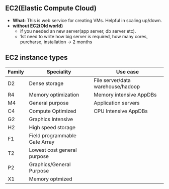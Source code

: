 ## EC2(Elastic Compute Cloud)
  - **What:** This is web service for creating VMs. Helpful in scaling up/down.
  - **without EC2(Old world)**
    - if you needed an new server(app server, db server etc).
    - 1st need to write how big server is required, how many cores, purcharse, installation -> 2 months
    
## EC2 instance types
| Family | Speciality | Use case |
| --- | --- | --- |
| D2 | Dense storage | File server/data warehouse/hadoop |
| R4 | Memory optimization | Memory intensive AppDBs |
| M4 | General purpose | Application servers |
| C4 | Compute Optimized | CPU Intensive AppDBs |
| G2 | Graphics Intensive | |
| H2| High speed storage | |
| F1 | Field programmable Gate Array | |
| T2 | Lowest cost general purpose | |
| P2 | Graphics/General Purpose| |
| X1 | Memory optmized |
